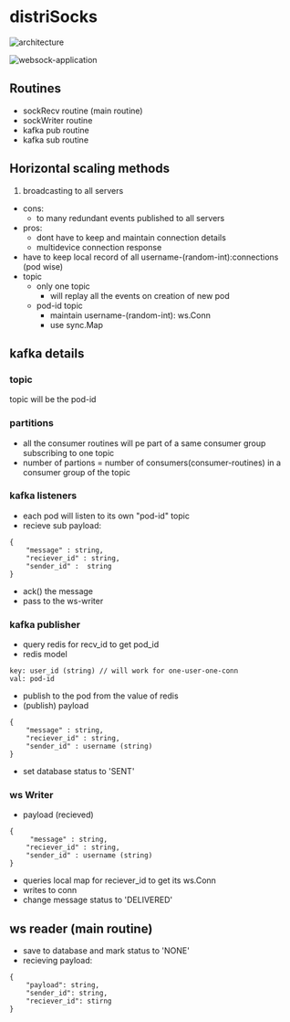 # distriSocks

![architecture](https://firebasestorage.googleapis.com/v0/b/portfolio-a186e.appspot.com/o/DistriSock.drawio.png?alt=media&token=41df7dcf-b440-48b4-b3eb-04b96407019a)

![websock-application](https://firebasestorage.googleapis.com/v0/b/portfolio-a186e.appspot.com/o/DistriSock-low%20level%20design.drawio.png?alt=media&token=8d170849-1744-490e-8146-a458198e71d9)

## Routines
- sockRecv routine (main routine)
- sockWriter routine
- kafka pub routine
- kafka sub routine

## Horizontal scaling methods
1. broadcasting to all servers
- cons:
    - to many redundant events published to all servers 
- pros:
    - dont have to keep and maintain connection details
    - multidevice connection response
- have to keep local record of all username-(random-int):connections (pod wise)
- topic
    -   only one topic
        - will replay all the events on creation of new pod
    - pod-id topic 
        - maintain username-(random-int): ws.Conn
        - use sync.Map


## kafka details
### topic
topic will be the pod-id

### partitions
- all the consumer routines will pe part of a same consumer group subscribing to one topic
- number of partions = number of consumers(consumer-routines) in a consumer group of the topic

### kafka listeners
- each pod will listen to its own "pod-id" topic
- recieve sub payload:
```
{
    "message" : string,
    "reciever_id" : string,
    "sender_id" :  string
}
```
- ack() the message
- pass to the ws-writer

### kafka publisher
- query redis for recv_id to get pod_id
- redis model

```
key: user_id (string) // will work for one-user-one-conn
val: pod-id
```

- publish to the pod from the value of redis
- (publish) payload
```
{
    "message" : string,
    "reciever_id" : string,
    "sender_id" : username (string)
}
```
- set database status to 'SENT'

### ws Writer
- payload (recieved)
```
{
     "message" : string,
    "reciever_id" : string,
    "sender_id" : username (string)
}
```
- queries local map for reciever_id to get its ws.Conn
- writes to conn
- change message status to 'DELIVERED'

## ws reader (main routine)
- save to database and mark status to 'NONE'
- recieving payload:
```
{
    "payload": string,
    "sender_id": string,
    "reciever_id": stirng
}
```